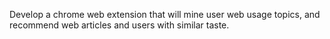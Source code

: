 Develop a chrome web extension that will mine user web usage topics, and recommend web articles and users with similar taste.
